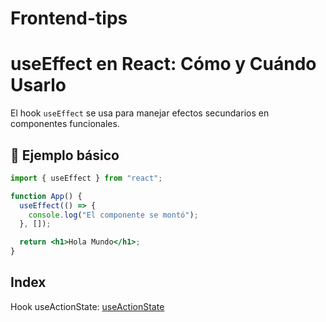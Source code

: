 # Frontend-tips

# useEffect en React: Cómo y Cuándo Usarlo  
El hook `useEffect` se usa para manejar efectos secundarios en componentes funcionales.  

## 📌 Ejemplo básico  
```jsx
import { useEffect } from "react";

function App() {
  useEffect(() => {
    console.log("El componente se montó");
  }, []);

  return <h1>Hola Mundo</h1>;
}

```
## Index  

Hook useActionState: [useActionState](https://github.com/AlbertCarri/Frontend-tips/blob/main/Hooks/useActionState.md)
